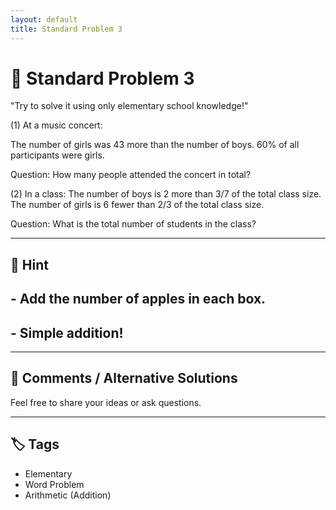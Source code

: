```yaml
---
layout: default
title: Standard Problem 3
---
```


# 🧮 Standard Problem 3

"Try to solve it using only elementary school knowledge!"

(1) At a music concert:

The number of girls was 43 more than the number of boys.
60% of all participants were girls.

Question:
How many people attended the concert in total?


(2) In a class:
The number of boys is 2 more than 3/7 of the total class size.
The number of girls is 6 fewer than 2/3 of the total class size.

Question:
What is the total number of students in the class?


---

## 📝 Hint

## - Add the number of apples in each box.
## - Simple addition!

---

## 💬 Comments / Alternative Solutions

Feel free to share your ideas or ask questions.

---

## 🏷 Tags

- Elementary 
- Word Problem  
- Arithmetic (Addition)
